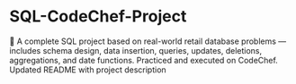 # SQL-CodeChef-Project
💾 A complete SQL project based on real-world retail database problems — includes schema design, data insertion, queries, updates, deletions, aggregations, and date functions. Practiced and executed on CodeChef.
Updated README with project description
